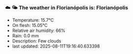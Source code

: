 ### ☁️ 🌤️  The weather in Florianópolis is: Florianópolis

- Temperature: 15.7°C
- On flesh: 15.05°C
- Relative air humidity: 66%
- Rain: 0.0 mm
- Description: Few clouds
- last updated: 2025-08-11T19:16:40.633398

